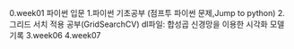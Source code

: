0.week01 파이썬 입문 
1.파이썬 기초공부 (점프투 파이썬 문제,Jump to python)
2.그리드 서치 적용 공부(GridSearchCV)
dl파일: 합성곱 신경망을 이용한 시각화 모델 기록 
3.week06 
4.week07
